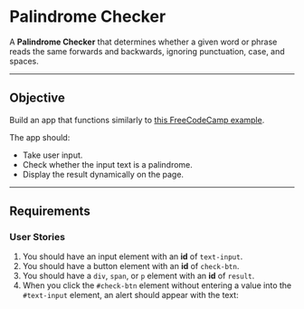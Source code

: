 # Palindrome Checker

A **Palindrome Checker** that determines whether a given word or phrase reads the same forwards and backwards, ignoring punctuation, case, and spaces.

---

## Objective

Build an app that functions similarly to [this FreeCodeCamp example](https://palindrome-checker.freecodecamp.rocks).

The app should:
- Take user input.
- Check whether the input text is a palindrome.
- Display the result dynamically on the page.

---

## Requirements

### User Stories

1. You should have an input element with an **id** of `text-input`.
2. You should have a button element with an **id** of `check-btn`.
3. You should have a `div`, `span`, or `p` element with an **id** of `result`.
4. When you click the `#check-btn` element without entering a value into the `#text-input` element, an alert should appear with the text:
